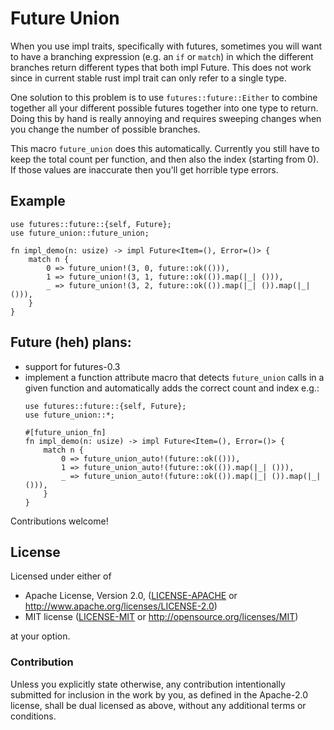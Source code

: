 # Future Union
When you use impl traits, specifically with futures,
sometimes you will want to have a branching expression
(e.g. an `if` or `match`) in which the different branches
return different types that both impl Future. This does
not work since in current stable rust impl trait can only
refer to a single type.

One solution to this problem is to use `futures::future::Either`
to combine together all your different possible futures together
into one type to return. Doing this by hand is really annoying
and requires sweeping changes when you change the number of
possible branches.

This macro `future_union` does this automatically.
Currently you still have to keep the total count per function, and then
also the index (starting from 0). If those values are inaccurate then
you'll get horrible type errors.

## Example
```no_run
use futures::future::{self, Future};
use future_union::future_union;

fn impl_demo(n: usize) -> impl Future<Item=(), Error=()> {
    match n {
        0 => future_union!(3, 0, future::ok(())),
        1 => future_union!(3, 1, future::ok(()).map(|_| ())),
        _ => future_union!(3, 2, future::ok(()).map(|_| ()).map(|_| ())),
    }
}
```

## Future (heh) plans:
- support for futures-0.3
- implement a function attribute macro that detects `future_union` calls
  in a given function and automatically adds the correct count and index e.g.:
    ```ignore
    use futures::future::{self, Future};
    use future_union::*;
    
    #[future_union_fn]
    fn impl_demo(n: usize) -> impl Future<Item=(), Error=()> {
        match n {
            0 => future_union_auto!(future::ok(())),
            1 => future_union_auto!(future::ok(()).map(|_| ())),
            _ => future_union_auto!(future::ok(()).map(|_| ()).map(|_| ())),
        }
    }
    ```
Contributions welcome!

## License

Licensed under either of

 * Apache License, Version 2.0, ([LICENSE-APACHE](LICENSE-APACHE) or http://www.apache.org/licenses/LICENSE-2.0)
 * MIT license ([LICENSE-MIT](LICENSE-MIT) or http://opensource.org/licenses/MIT)

at your option.

### Contribution

Unless you explicitly state otherwise, any contribution intentionally submitted
for inclusion in the work by you, as defined in the Apache-2.0 license, shall be dual licensed as above, without any
additional terms or conditions.
